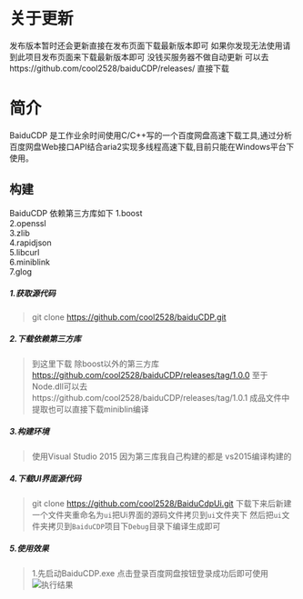 # 关于更新
发布版本暂时还会更新直接在发布页面下载最新版本即可
如果你发现无法使用请到此项目发布页面来下载最新版本即可 没钱买服务器不做自动更新
可以去https://github.com/cool2528/baiduCDP/releases/ 直接下载
# 简介
BaiduCDP 是工作业余时间使用C/C++写的一个百度网盘高速下载工具,通过分析百度网盘Web接口API结合aria2实现多线程高速下载,目前只能在Windows平台下使用。
## 构建
BaiduCDP 依赖第三方库如下
1.boost</br>
2.openssl </br>
3.zlib </br>
4.rapidjson </br>
5.libcurl </br>
6.miniblink </br>
7.glog </br>
##### 1.获取源代码
> git clone https://github.com/cool2528/baiduCDP.git
##### 2.下载依赖第三方库
> 到这里下载 除boost以外的第三方库
https://github.com/cool2528/baiduCDP/releases/tag/1.0.0
至于Node.dll可以去https://github.com/cool2528/baiduCDP/releases/tag/1.0.1
成品文件中提取也可以直接下载miniblin编译
##### 3.构建环境
> 使用Visual Studio 2015 因为第三库我自己构建的都是 vs2015编译构建的
##### 4.下载UI界面源代码
> git clone https://github.com/cool2528/BaiduCdpUi.git
下载下来后新建一个文件夹重命名为`ui`把Ui界面的源码文件拷贝到`ui`文件夹下
然后把`ui`文件夹拷贝到`BaiduCDP`项目下`Debug`目录下编译生成即可
##### 5.使用效果
>1.先启动BaiduCDP.exe 点击登录百度网盘按钮登录成功后即可使用
![执行结果](https://i.loli.net/2019/02/21/5c6e1a5e9bba5.gif)

